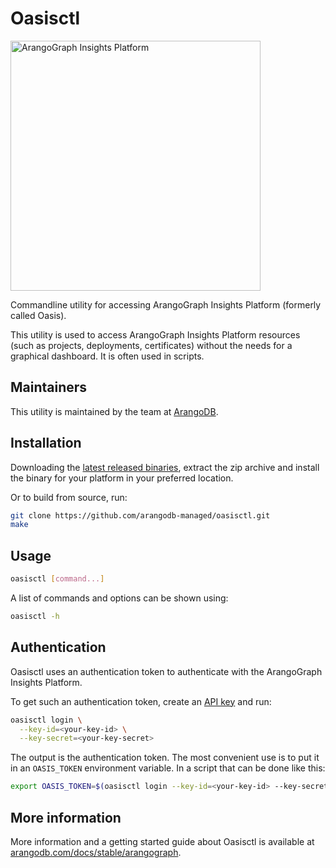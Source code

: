 # Oasisctl

<img src="https://cloud.arangodb.com/assets/logos/arangograph-logo-auth.svg" alt="ArangoGraph Insights Platform" width="400"/>

Commandline utility for accessing ArangoGraph Insights Platform (formerly called Oasis).

This utility is used to access ArangoGraph Insights Platform resources (such as projects, deployments, certificates) without the needs for a graphical dashboard.
It is often used in scripts.

## Maintainers

This utility is maintained by the team at [ArangoDB](https://www.arangodb.com/).

## Installation

Downloading the [latest released binaries](https://github.com/arangodb-managed/oasisctl/releases),
extract the zip archive and install the binary for your platform in your preferred location.

Or to build from source, run:

```bash
git clone https://github.com/arangodb-managed/oasisctl.git
make
```

## Usage

```bash
oasisctl [command...]
```

A list of commands and options can be shown using:

```bash
oasisctl -h
```

## Authentication

Oasisctl uses an authentication token to authenticate with the ArangoGraph Insights Platform.

To get such an authentication token, create an [API key](https://cloud.arangodb.com/dashboard/user/api-keys) and run:

```bash
oasisctl login \
  --key-id=<your-key-id> \
  --key-secret=<your-key-secret>
```

The output is the authentication token.
The most convenient use is to put it in an `OASIS_TOKEN` environment variable.
In a script that can be done like this:

```bash
export OASIS_TOKEN=$(oasisctl login --key-id=<your-key-id> --key-secret=<your-key-secret>)
```

## More information

More information and a getting started guide about Oasisctl is available at [arangodb.com/docs/stable/arangograph](https://www.arangodb.com/docs/stable/arangograph/).
